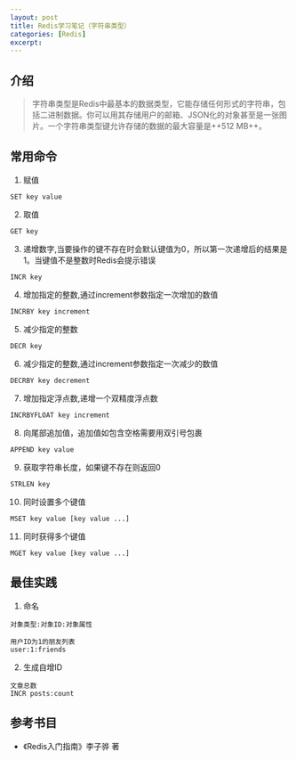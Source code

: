 ```yaml
---
layout: post
title: Redis学习笔记（字符串类型）
categories: [Redis]
excerpt: 
---
```


## 介绍
> 字符串类型是Redis中最基本的数据类型，它能存储任何形式的字符串，包括二进制数据。你可以用其存储用户的邮箱、JSON化的对象甚至是一张图片。一个字符串类型键允许存储的数据的最大容量是++512 MB++。

## 常用命令
1. 赋值
```
SET key value
```
2. 取值
```
GET key
```
3. 递增数字,当要操作的键不存在时会默认键值为0，所以第一次递增后的结果是1。当键值不是整数时Redis会提示错误
```
INCR key
```
4. 增加指定的整数,通过increment参数指定一次增加的数值
```
INCRBY key increment
```
5. 减少指定的整数
```
DECR key
```
6. 减少指定的整数,通过increment参数指定一次减少的数值
```
DECRBY key decrement
```
7. 增加指定浮点数,递增一个双精度浮点数
```
INCRBYFLOAT key increment
```
8. 向尾部追加值，追加值如包含空格需要用双引号包裹
```
APPEND key value
```
9. 获取字符串长度，如果键不存在则返回0
```
STRLEN key
```
10. 同时设置多个键值
```
MSET key value [key value ...]
```
11. 同时获得多个键值
```
MGET key value [key value ...]
```

## 最佳实践
1. 命名
```
对象类型:对象ID:对象属性

用户ID为1的朋友列表
user:1:friends
```
2. 生成自增ID
```
文章总数
INCR posts:count
```

## 参考书目
- 《Redis入门指南》李子骅 著